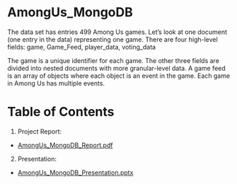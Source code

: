 # AmongUs_MongoDB
The data set has entries 499 Among Us games. Let’s look at one document (one entry in the data) representing one game. There are four high-level fields: game, Game_Feed, player_data, voting_data

The game is a unique identifier for each game. The other three fields are divided into nested documents with more granular-level data.
A game feed is an array of objects where each object is an event in the game. Each game in Among Us has multiple events.

# Table of Contents
1. Project Report:
- [AmongUs_MongoDB_Report.pdf](https://github.com/Xue-Liu-Alexia/AmongUs_MongoDB/blob/main/AmongUs_MongoDB_Report.pdf)
2. Presentation:
- [AmongUs_MongoDB_Presentation.pptx](https://github.com/Xue-Liu-Alexia/AmongUs_MongoDB/blob/main/AmongUs_MongoDB_Presentation.pptx)
